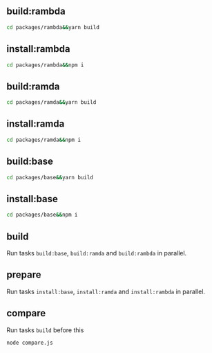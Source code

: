 ## build:rambda

```bash
cd packages/rambda&&yarn build
```

## install:rambda

```bash
cd packages/rambda&&npm i
```

## build:ramda

```bash
cd packages/ramda&&yarn build
```

## install:ramda

```bash
cd packages/ramda&&npm i
```

## build:base

```bash
cd packages/base&&yarn build
```

## install:base

```bash
cd packages/base&&npm i
```

## build

Run tasks `build:base`, `build:ramda` and `build:rambda` in parallel.

## prepare

Run tasks `install:base`, `install:ramda` and `install:rambda` in parallel.

## compare

Run tasks `build` before this

```bash
node compare.js
```
